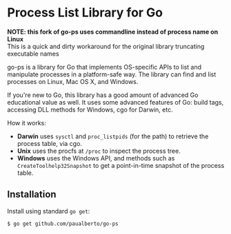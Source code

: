 # Process List Library for Go

**NOTE: this fork of go-ps uses commandline instead of process name on Linux**  
This is a quick and dirty workaround for the original library truncating executable names

go-ps is a library for Go that implements OS-specific APIs to list and
manipulate processes in a platform-safe way. The library can find and
list processes on Linux, Mac OS X, and Windows.

If you're new to Go, this library has a good amount of advanced Go educational
value as well. It uses some advanced features of Go: build tags, accessing
DLL methods for Windows, cgo for Darwin, etc.

How it works:

  * **Darwin** uses `sysctl` and `proc_listpids` (for the path) to retrieve the process table, via cgo.
  * **Unix** uses the procfs at `/proc` to inspect the process tree.
  * **Windows** uses the Windows API, and methods such as
    `CreateToolhelp32Snapshot` to get a point-in-time snapshot of
    the process table.

## Installation

Install using standard `go get`:

```
$ go get github.com/paualberto/go-ps
```
